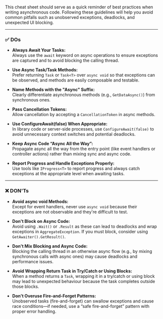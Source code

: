 ﻿This cheat sheet should serve as a quick reminder of best practices when writing asynchronous code. Following these guidelines will help you avoid common pitfalls such as unobserved exceptions, deadlocks, and unexpected UI blocking.

---

### ✅ DOs

- **Always Await Your Tasks:**  
  Always use the `await` keyword on async operations to ensure exceptions are captured and to avoid blocking the calling thread.  

- **Use Async Task/Task<T> Methods:**  
  Prefer returning `Task` or `Task<T>` over `async void` so that exceptions can be observed, and methods are easily composable and testable.  

- **Name Methods with the "Async" Suffix:**  
  Clearly differentiate asynchronous methods (e.g., `GetDataAsync()`) from synchronous ones.  

- **Pass Cancellation Tokens:**  
  Allow cancellation by accepting a `CancellationToken` in async methods.  

- **Use ConfigureAwait(false) When Appropriate:**  
  In library code or server-side processes, use `ConfigureAwait(false)` to avoid unnecessary context switches and potential deadlocks.  

- **Keep Async Code “Async All the Way”:**  
  Propagate async all the way from the entry point (like event handlers or controller actions) rather than mixing sync and async code.  

- **Report Progress and Handle Exceptions Properly:**  
  Use tools like `IProgress<T>` to report progress and always catch exceptions at the appropriate level when awaiting tasks.  

---

### ❌ DON'Ts

- **Avoid async void Methods:**  
  Except for event handlers, never use `async void` because their exceptions are not observable and they're difficult to test.  

- **Don't Block on Async Code:**  
  Avoid using `.Wait()` or `.Result` as these can lead to deadlocks and wrap exceptions in `AggregateException`. If you must block, consider using `GetAwaiter().GetResult()`.  

- **Don't Mix Blocking and Async Code:**  
  Blocking the calling thread in an otherwise async flow (e.g., by mixing synchronous calls with async ones) may cause deadlocks and performance issues.  

- **Avoid Wrapping Return Task in Try/Catch or Using Blocks:**  
  When a method returns a `Task`, wrapping it in a try/catch or using block may lead to unexpected behaviour because the task completes outside those blocks.  

- **Don't Overuse Fire-and-Forget Patterns:**  
  Unobserved tasks (fire-and-forget) can swallow exceptions and cause race conditions—if needed, use a “safe fire-and-forget” pattern with proper error handling.  